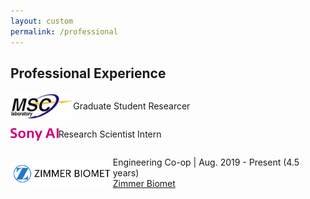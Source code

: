 ```yaml
---
layout: custom
permalink: /professional
---
```

<!-- <div class="colored-block-grey" style="margin-bottom: 10px;">
  <div class="container">
    <div class="column1">
        <h2><p style="text-align: right;color:white;" class="emoji-text">📄</p></h2>
    </div>
    <div class="column2">
        <h2 style="color:white;text-align:left"> Professional Experience</h2>
    </div>
  </div>
</div> -->

## Professional Experience

<!-- <img src="professional/msc.jpg" height="40">

Graduate Student Researcher | [Mechanical Systems Control Laboratory](https://msc.berkeley.edu/)

<img src="professional/sony.svg" height="20"> Research Scientist Intern | [Sony AI](https://www.ai.sony/)

<img src="professional/zb.png" height="40">

Engineering Co-op | [Zimmer Biomet](https://www.zimmerbiomet.com/en) -->

<div style="display: flex; align-items: center;">
    <img src="professional/msc.jpg" height='40' alt="MSC">
    <div class="prof-head">
     <p> Graduate Student Researcer </p>
    </div>
</div>


<div style="display: flex; align-items: center;">
    <img src="professional/sony.svg" height='20' alt="Sony AI">
    <div class="prof-head">
     <p> Research Scientist Intern</p>
    </div>
</div>



<div style="display: flex; align-items: center;">
    <img src="professional/zb.png" height='40' alt="Zimmer Biomet">
    <div class="prof-head">
     <p> Engineering Co-op | Aug. 2019 - Present (4.5 years) <br>
     <a href="https://www.zimmerbiomet.com/en/">Zimmer Biomet</a></p>
    </div>
</div>

